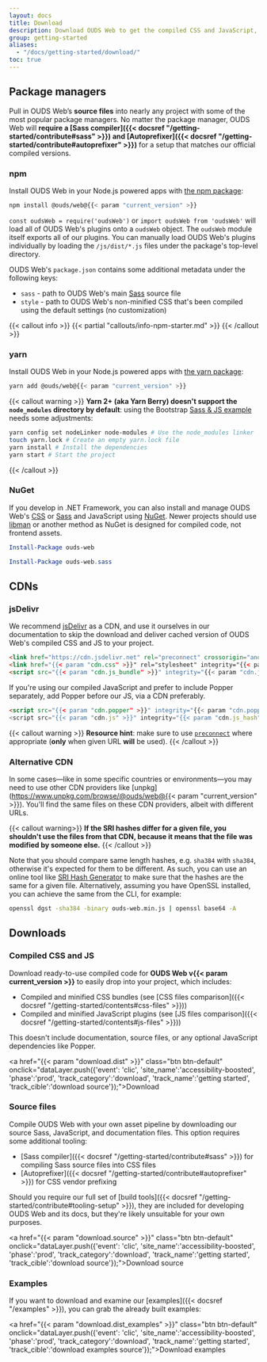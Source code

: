 ```yaml
---
layout: docs
title: Download
description: Download OUDS Web to get the compiled CSS and JavaScript, source code, or include it with your favorite package managers like npm, yarn, and more.
group: getting-started
aliases:
  - "/docs/getting-started/download/"
toc: true
---
```


## Package managers

Pull in OUDS Web’s **source files** into nearly any project with some of the most popular package managers. No matter the package manager, OUDS Web will **require a [Sass compiler]({{< docsref "/getting-started/contribute#sass" >}}) and [Autoprefixer]({{< docsref "/getting-started/contribute#autoprefixer" >}})**  for a setup that matches our official compiled versions.

### npm

Install OUDS Web in your Node.js powered apps with [the npm package](https://www.npmjs.com/package/@ouds/web):

```sh
npm install @ouds/web@{{< param "current_version" >}}
```

`const oudsWeb = require('oudsWeb')` or `import oudsWeb from 'oudsWeb'` will load all of OUDS Web's plugins onto a `oudsWeb` object.
The `oudsWeb` module itself exports all of our plugins. You can manually load OUDS Web's plugins individually by loading the `/js/dist/*.js` files under the package's top-level directory.

OUDS Web's `package.json` contains some additional metadata under the following keys:

- `sass` - path to OUDS Web's main [Sass](https://sass-lang.com/) source file
- `style` - path to OUDS Web's non-minified CSS that's been compiled using the default settings (no customization)

{{< callout info >}}
{{< partial "callouts/info-npm-starter.md" >}}
{{< /callout >}}

### yarn

Install OUDS Web in your Node.js powered apps with [the yarn package](https://yarnpkg.com/en/package/@ouds/web):

```sh
yarn add @ouds/web@{{< param "current_version" >}}
```

{{< callout warning >}}
**Yarn 2+ (aka Yarn Berry) doesn't support the `node_modules` directory by default**: using the Bootstrap [Sass & JS example](https://github.com/twbs/examples/tree/main/sass-js) needs some adjustments:
```sh
yarn config set nodeLinker node-modules # Use the node_modules linker
touch yarn.lock # Create an empty yarn.lock file
yarn install # Install the dependencies
yarn start # Start the project
```
{{< /callout >}}

### NuGet

If you develop in .NET Framework, you can also install and manage OUDS Web's [CSS](https://www.nuget.org/packages/ouds-web) or [Sass](https://www.nuget.org/packages/ouds-web.sass) and JavaScript using [NuGet](https://www.nuget.org/). Newer projects should use [libman](https://learn.microsoft.com/en-us/aspnet/core/client-side/libman/) or another method as NuGet is designed for compiled code, not frontend assets.

```powershell
Install-Package ouds-web
```

```powershell
Install-Package ouds-web.sass
```

## CDNs

### jsDelivr

We recommend [jsDelivr](https://www.jsdelivr.com/package/npm/@ouds/web/) as a CDN, and use it ourselves in our documentation to skip the download and deliver cached version of OUDS Web's compiled CSS and JS to your project.

```html
<link href="https://cdn.jsdelivr.net" rel="preconnect" crossorigin="anonymous">
<link href="{{< param "cdn.css" >}}" rel="stylesheet" integrity="{{< param "cdn.css_hash" >}}" crossorigin="anonymous">
<script src="{{< param "cdn.js_bundle" >}}" integrity="{{< param "cdn.js_bundle_hash" >}}" crossorigin="anonymous"></script>
```

If you're using our compiled JavaScript and prefer to include Popper separately, add Popper before our JS, via a CDN preferably.

```html
<script src="{{< param "cdn.popper" >}}" integrity="{{< param "cdn.popper_hash" >}}" crossorigin="anonymous"></script>
<script src="{{< param "cdn.js" >}}" integrity="{{< param "cdn.js_hash" >}}" crossorigin="anonymous"></script>
```

{{< callout warning >}}
**Resource hint**: make sure to use [`preconnect`](https://developer.mozilla.org/docs/Web/HTML/Attributes/rel/preconnect) where appropriate (**only** when given URL **will** be used).
{{< /callout >}}

### Alternative CDN

In some cases—like in some specific countries or environments—you may need to use other CDN providers like [unpkg](https://www.unpkg.com/browse/@ouds/web@{{< param "current_version" >}}). You'll find the same files on these CDN providers, albeit with different URLs.

{{< callout warning>}}
**If the SRI hashes differ for a given file, you shouldn't use the files from that CDN, because it means that the file was modified by someone else.**
{{< /callout >}}

Note that you should compare same length hashes, e.g. `sha384` with `sha384`, otherwise it's expected for them to be different.
As such, you can use an online tool like [SRI Hash Generator](https://www.srihash.org/) to make sure that the hashes are the same for a given file. Alternatively, assuming you have OpenSSL installed, you can achieve the same from the CLI, for example:

```sh
openssl dgst -sha384 -binary ouds-web.min.js | openssl base64 -A
```

## Downloads

### Compiled CSS and JS

Download ready-to-use compiled code for **OUDS Web v{{< param current_version >}}** to easily drop into your project, which includes:

- Compiled and minified CSS bundles (see [CSS files comparison]({{< docsref "/getting-started/contents#css-files" >}}))
- Compiled and minified JavaScript plugins (see [JS files comparison]({{< docsref "/getting-started/contents#js-files" >}}))

This doesn't include documentation, source files, or any optional JavaScript dependencies like Popper.

<a href="{{< param "download.dist" >}}" class="btn btn-default" onclick="dataLayer.push({'event': 'clic', 'site_name':'accessibility-boosted', 'phase':'prod', 'track_category':'download', 'track_name':'getting started', 'track_cible':'download source'});">Download</a>

### Source files

Compile OUDS Web with your own asset pipeline by downloading our source Sass, JavaScript, and documentation files. This option requires some additional tooling:

- [Sass compiler]({{< docsref "/getting-started/contribute#sass" >}}) for compiling Sass source files into CSS files
- [Autoprefixer]({{< docsref "/getting-started/contribute#autoprefixer" >}}) for CSS vendor prefixing

Should you require our full set of [build tools]({{< docsref "/getting-started/contribute#tooling-setup" >}}), they are included for developing OUDS Web and its docs, but they're likely unsuitable for your own purposes.

<a href="{{< param "download.source" >}}" class="btn btn-default" onclick="dataLayer.push({'event': 'clic', 'site_name':'accessibility-boosted', 'phase':'prod', 'track_category':'download', 'track_name':'getting started', 'track_cible':'download source'});">Download source</a>

### Examples

If you want to download and examine our [examples]({{< docsref "/examples" >}}), you can grab the already built examples:

<a href="{{< param "download.dist_examples" >}}" class="btn btn-default" onclick="dataLayer.push({'event': 'clic', 'site_name':'accessibility-boosted', 'phase':'prod', 'track_category':'download', 'track_name':'getting started', 'track_cible':'download examples source'});">Download examples</a>
